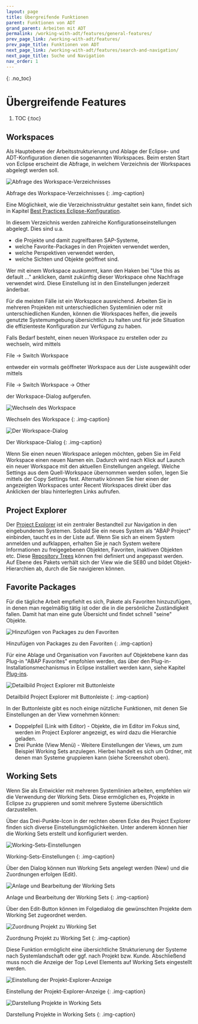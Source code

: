 ```yaml
---
layout: page
title: Übergreifende Funktionen
parent: Funktionen von ADT
grand_parent: Arbeiten mit ADT
permalink: /working-with-adt/features/general-features/
prev_page_link: /working-with-adt/features/
prev_page_title: Funktionen von ADT
next_page_link: /working-with-adt/features/search-and-navigation/
next_page_title: Suche und Navigation
nav_order: 1
---
```


{: .no_toc}
# Übergreifende Features

1. TOC
{:toc}

## Workspaces

Als Hauptebene der Arbeitsstrukturierung und Ablage der Eclipse- und ADT-Konfiguration dienen die sogenannten Workspaces. Beim ersten Start von Eclipse erscheint die Abfrage, in welchem Verzeichnis der Workspaces abgelegt werden soll.

![Abfrage des Workspace-Verzeichnisses](../img/image91.png)

Abfrage des Workspace-Verzeichnisses
{: .img-caption}

Eine Möglichkeit, wie die Verzeichnisstruktur gestaltet sein kann, findet sich in Kapitel [Best Practices Eclipse-Konfiguration](/ADT-Leitfaden/best-practices-configuration).

In diesem Verzeichnis werden zahlreiche Konfigurationseinstellungen abgelegt. Dies sind u.a.

- die Projekte und damit zugreifbaren SAP-Systeme,
- welche Favorite-Packages in den Projekten verwendet werden,
- welche Perspektiven verwendet werden,
- welche Sichten und Objekte geöffnet sind.

Wer mit einem Workspace auskommt, kann den Haken bei "Use this as default ..." anklicken, damit zukünftig dieser Workspace ohne Nachfrage verwendet wird. Diese Einstellung ist in den Einstellungen jederzeit änderbar.

Für die meisten Fälle ist ein Workspace ausreichend. Arbeiten Sie in mehreren Projekten mit unterschiedlichen Systemlinien oder mit unterschiedlichen Kunden, können die Workspaces helfen, die jeweils genutzte Systemumgebung übersichtlich zu halten und für jede Situation die effizienteste Konfiguration zur Verfügung zu haben.

Falls Bedarf besteht, einen neuen Workspace zu erstellen oder zu wechseln, wird mittels

File → Switch Workspace

entweder ein vormals geöffneter Workspace aus der Liste ausgewählt oder mittels

File → Switch Workspace → Other

der Workspace-Dialog aufgerufen.

![Wechseln des Workspace](../img/image92.png)

Wechseln des Workspace
{: .img-caption}

![Der Workspace-Dialog](../img/image93.png)

Der Workspace-Dialog
{: .img-caption}

Wenn Sie einen neuen Workspace anlegen möchten, geben Sie im Feld Workspace einen neuen Namen ein. Dadurch wird nach Klick auf Launch ein neuer Workspace mit den aktuellen Einstellungen angelegt. Welche Settings aus dem Quell-Workspace übernommen werden sollen, legen Sie mittels der Copy Settings fest. Alternativ können Sie hier einen der angezeigten Workspaces unter Recent Workspaces direkt über das Anklicken der blau hinterlegten Links aufrufen.

## Project Explorer

Der [Project Explorer](https://help.sap.com/docs/ABAP_PLATFORM_NEW/c238d694b825421f940829321ffa326a/7135530f575b4f87bff9ae9f0fde4488.html) ist ein zentraler Bestandteil zur Navigation in den eingebundenen Systemen. Sobald Sie ein neues System als "ABAP Project" einbinden, taucht es in der Liste auf. Wenn Sie sich an einem System anmelden und aufklappen, erhalten Sie je nach System weitere Informationen zu freigegebenen Objekten, Favoriten, inaktiven Objekten etc. Diese [Repository Trees](https://help.sap.com/docs/ABAP_PLATFORM_NEW/c238d694b825421f940829321ffa326a/c5660c7ea8ae4955bc565a6256ea061d.html) können frei definiert und angepasst werden. Auf Ebene des Pakets verhält sich der View wie die SE80 und bildet Objekt-Hierarchien ab, durch die Sie navigieren können.

## Favorite Packages

Für die tägliche Arbeit empfiehlt es sich, Pakete als Favoriten hinzuzufügen, in denen man regelmäßig tätig ist oder die in die persönliche Zuständigkeit fallen. Damit hat man eine gute Übersicht und findet schnell "seine" Objekte.

![Hinzufügen von Packages zu den Favoriten](../img/image35.png)

Hinzufügen von Packages zu den Favoriten
{: .img-caption}

Für eine Ablage und Organisation von Favoriten auf Objektebene kann das Plug-in "ABAP Favorites" empfohlen werden, das über den Plug-in-Installationsmechanismus in Eclipse installiert werden kann, siehe Kapitel [Plug-ins](/ADT-Leitfaden/plug-ins).

![Detailbild Project Explorer mit Buttonleiste](../img/image70.png)

Detailbild Project Explorer mit Buttonleiste
{: .img-caption}

In der Buttonleiste gibt es noch einige nützliche Funktionen, mit denen Sie Einstellungen an der View vornehmen können:

- Doppelpfeil (Link with Editor) - Objekte, die im Editor im Fokus sind, werden im Project Explorer angezeigt, es wird dazu die Hierarchie geladen.
- Drei Punkte (View Menü) - Weitere Einstellungen der Views, um zum Beispiel Working Sets anzulegen. Hierbei handelt es sich um Ordner, mit denen man Systeme gruppieren kann (siehe Screenshot oben).

## Working Sets

Wenn Sie als Entwickler mit mehreren Systemlinien arbeiten, empfehlen wir die Verwendung der Working Sets. Diese ermöglichen es, Projekte in Eclipse zu gruppieren und somit mehrere Systeme übersichtlich darzustellen.

Über das Drei-Punkte-Icon in der rechten oberen Ecke des Project Explorer finden sich diverse Einstellungsmöglichkeiten. Unter anderem können hier die Working Sets erstellt und konfiguriert werden.

![Working-Sets-Einstellungen](../img/image95.png)

Working-Sets-Einstellungen
{: .img-caption}

Über den Dialog können nun Working Sets angelegt werden (New) und die Zuordnungen erfolgen (Edit).

![Anlage und Bearbeitung der Working Sets](../img/image55.png)

Anlage und Bearbeitung der Working Sets
{: .img-caption}

Über den Edit-Button können im Folgedialog die gewünschten Projekte dem Working Set zugeordnet werden.

![Zuordnung Projekt zu Working Set](../img/image54.png)

Zuordnung Projekt zu Working Set
{: .img-caption}

Diese Funktion ermöglicht eine übersichtliche Strukturierung der Systeme nach Systemlandschaft oder ggf. nach Projekt bzw. Kunde. Abschließend muss noch die Anzeige der Top Level Elements auf Working Sets eingestellt werden.

![Einstellung der Projekt-Explorer-Anzeige](../img/image56.png)

Einstellung der Projekt-Explorer-Anzeige
{: .img-caption}

![Darstellung Projekte in Working Sets](../img/image57.png)

Darstellung Projekte in Working Sets
{: .img-caption}
